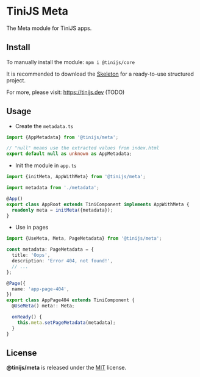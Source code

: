 # TiniJS Meta

The Meta module for TiniJS apps.

## Install

To manually install the module: `npm i @tinijs/core`

It is recommended to download the [Skeleton](https://github.com/tinijs/skeleton) for a ready-to-use structured project.

For more, please visit: <https://tinijs.dev> (TODO)

## Usage

- Create the `metadata.ts`

```ts
import {AppMetadata} from '@tinijs/meta';

// "null" means use the extracted values from index.html
export default null as unknown as AppMetadata;
```

- Init the module in `app.ts`

```ts
import {initMeta, AppWithMeta} from '@tinijs/meta';

import metadata from './metadata';

@App()
export class AppRoot extends TiniComponent implements AppWithMeta {
  readonly meta = initMeta({metadata});
}
```

- Use in pages

```ts
import {UseMeta, Meta, PageMetadata} from '@tinijs/meta';

const metadata: PageMetadata = {
  title: 'Oops',
  description: 'Error 404, not found!',
  // ...
};

@Page({
  name: 'app-page-404',
})
export class AppPage404 extends TiniComponent {
  @UseMeta() meta!: Meta;

  onReady() {
    this.meta.setPageMetadata(metadata);
  }
}
```

## License

**@tinijs/meta** is released under the [MIT](./LICENSE) license.
